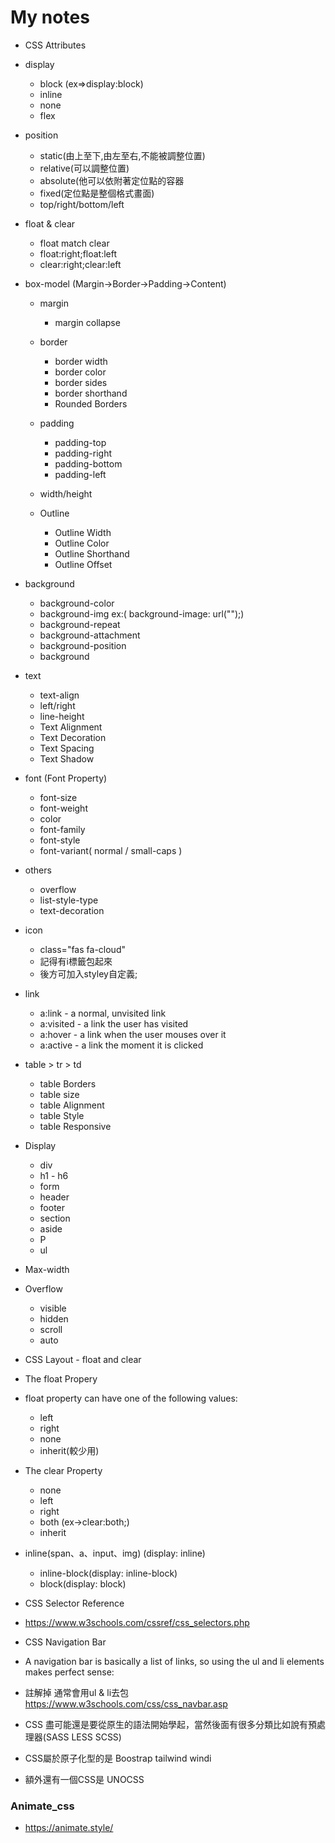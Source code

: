 # My notes
* CSS Attributes
* display
   * block (ex=>display:block)
   * inline
   * none
   * flex

* position

   * static(由上至下,由左至右,不能被調整位置)
   * relative(可以調整位置)
   * absolute(他可以依附著定位點的容器
   * fixed(定位點是整個格式畫面)
   * top/right/bottom/left

* float & clear
  * float match clear
  * float:right;float:left
  * clear:right;clear:left

* box-model (Margin->Border->Padding->Content)
  * margin
    * margin collapse

  * border
    * border width
    * border color
    * border sides 
    * border shorthand 
    * Rounded Borders

  * padding 
    * padding-top
    * padding-right 
    * padding-bottom
    * padding-left

  * width/height

  * Outline 
    * Outline Width
    * Outline Color 
    * Outline Shorthand 
    * Outline Offset

* background
  * background-color
  * background-img ex:( background-image: url("");)
  * background-repeat
  * background-attachment
  * background-position
  * background
  
* text
  * text-align
  * left/right
  * line-height
  * Text Alignment
  * Text Decoration 
  * Text Spacing 
  * Text Shadow

* font (Font Property)
  * font-size
  * font-weight
  * color
  * font-family
  * font-style
  * font-variant( normal / small-caps )

* others
  * overflow
  * list-style-type
  * text-decoration

* icon 
   * class="fas fa-cloud" 
   * 記得有i標籤包起來
   * 後方可加入styley自定義;

* link 
  * a:link - a normal, unvisited link
  * a:visited - a link the user has visited
  * a:hover - a link when the user mouses over it
  * a:active - a link the moment it is clicked

* table > tr > td
  * table Borders 
  * table size
  * table Alignment
  * table Style 
  * table Responsive 
   
* Display 
  * div
  * h1 - h6 
  * form 
  * header 
  * footer 
  * section 
  * aside
  * P 
  * ul 

* Max-width 
* Overflow 
  * visible 
  * hidden 
  * scroll 
  * auto 

* CSS Layout - float and clear 
* The float Propery
* float property can have one of the following values: 
  * left 
  * right 
  * none
  * inherit(較少用)

* The clear Property 
  * none
  * left
  * right 
  * both (ex->clear:both;) 
  * inherit 

* inline(span、a、input、img) (display: inline)
  * inline-block(display: inline-block)
  * block(display: block)


* CSS Selector Reference
* https://www.w3schools.com/cssref/css_selectors.php 

*  CSS Navigation Bar
* A navigation bar is basically a list of links, so using the ul and li elements makes perfect sense:
* 註解掉 通常會用ul & li去包 https://www.w3schools.com/css/css_navbar.asp 
* CSS 盡可能還是要從原生的語法開始學起，當然後面有很多分類比如說有預處理器(SASS LESS SCSS)
* CSS屬於原子化型的是 Boostrap tailwind windi 
* 額外還有一個CSS是 UNOCSS 

  <!--ul>
    <li><a href="default.php">XXX</a></li>
    <li><a href="news.php">XXX</a></li>
    <li><a href="contact.php">XXX</a></li>
    <li><a href="about.php">XXX</a></li>
  </ul-->

### Animate_css
* https://animate.style/




